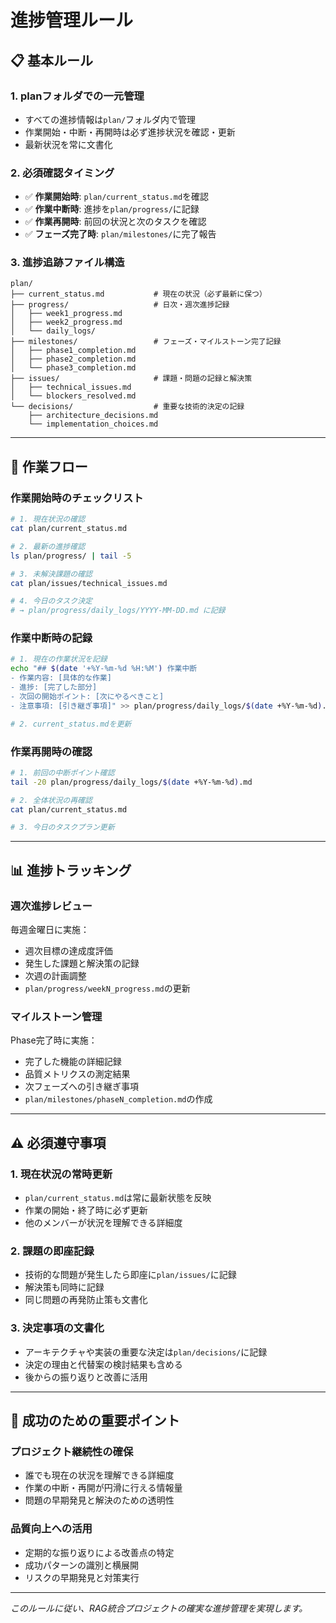 # 進捗管理ルール

## 📋 基本ルール

### 1. **planフォルダでの一元管理**
- すべての進捗情報は`plan/`フォルダ内で管理
- 作業開始・中断・再開時は必ず進捗状況を確認・更新
- 最新状況を常に文書化

### 2. **必須確認タイミング**
- ✅ **作業開始時**: `plan/current_status.md`を確認
- ✅ **作業中断時**: 進捗を`plan/progress/`に記録
- ✅ **作業再開時**: 前回の状況と次のタスクを確認
- ✅ **フェーズ完了時**: `plan/milestones/`に完了報告

### 3. **進捗追跡ファイル構造**
```
plan/
├── current_status.md           # 現在の状況（必ず最新に保つ）
├── progress/                   # 日次・週次進捗記録
│   ├── week1_progress.md
│   ├── week2_progress.md
│   └── daily_logs/
├── milestones/                 # フェーズ・マイルストーン完了記録
│   ├── phase1_completion.md
│   ├── phase2_completion.md
│   └── phase3_completion.md
├── issues/                     # 課題・問題の記録と解決策
│   ├── technical_issues.md
│   └── blockers_resolved.md
└── decisions/                  # 重要な技術的決定の記録
    ├── architecture_decisions.md
    └── implementation_choices.md
```

---

## 🔄 作業フロー

### 作業開始時のチェックリスト
```bash
# 1. 現在状況の確認
cat plan/current_status.md

# 2. 最新の進捗確認
ls plan/progress/ | tail -5

# 3. 未解決課題の確認
cat plan/issues/technical_issues.md

# 4. 今日のタスク決定
# → plan/progress/daily_logs/YYYY-MM-DD.md に記録
```

### 作業中断時の記録
```bash
# 1. 現在の作業状況を記録
echo "## $(date '+%Y-%m-%d %H:%M') 作業中断
- 作業内容: [具体的な作業]
- 進捗: [完了した部分]
- 次回の開始ポイント: [次にやるべきこと]
- 注意事項: [引き継ぎ事項]" >> plan/progress/daily_logs/$(date +%Y-%m-%d).md

# 2. current_status.mdを更新
```

### 作業再開時の確認
```bash
# 1. 前回の中断ポイント確認
tail -20 plan/progress/daily_logs/$(date +%Y-%m-%d).md

# 2. 全体状況の再確認
cat plan/current_status.md

# 3. 今日のタスクプラン更新
```

---

## 📊 進捗トラッキング

### 週次進捗レビュー
毎週金曜日に実施：
- 週次目標の達成度評価
- 発生した課題と解決策の記録
- 次週の計画調整
- `plan/progress/weekN_progress.md`の更新

### マイルストーン管理
Phase完了時に実施：
- 完了した機能の詳細記録
- 品質メトリクスの測定結果
- 次フェーズへの引き継ぎ事項
- `plan/milestones/phaseN_completion.md`の作成

---

## ⚠️ 必須遵守事項

### 1. **現在状況の常時更新**
- `plan/current_status.md`は常に最新状態を反映
- 作業の開始・終了時に必ず更新
- 他のメンバーが状況を理解できる詳細度

### 2. **課題の即座記録**
- 技術的な問題が発生したら即座に`plan/issues/`に記録
- 解決策も同時に記録
- 同じ問題の再発防止策も文書化

### 3. **決定事項の文書化**
- アーキテクチャや実装の重要な決定は`plan/decisions/`に記録
- 決定の理由と代替案の検討結果も含める
- 後からの振り返りと改善に活用

---

## 🎯 成功のための重要ポイント

### プロジェクト継続性の確保
- 誰でも現在の状況を理解できる詳細度
- 作業の中断・再開が円滑に行える情報量
- 問題の早期発見と解決のための透明性

### 品質向上への活用
- 定期的な振り返りによる改善点の特定
- 成功パターンの識別と横展開
- リスクの早期発見と対策実行

---

*このルールに従い、RAG統合プロジェクトの確実な進捗管理を実現します。*